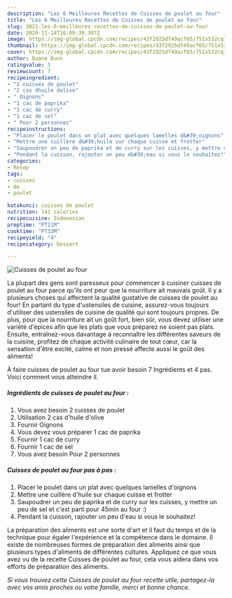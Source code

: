 ```yaml
---
description: "Les 6 Meilleures Recettes de Cuisses de poulet au four"
title: "Les 6 Meilleures Recettes de Cuisses de poulet au four"
slug: 3021-les-6-meilleures-recettes-de-cuisses-de-poulet-au-four
date: 2020-11-14T16:09:39.307Z
image: https://img-global.cpcdn.com/recipes/43f2925df49acf65/751x532cq70/cuisses-de-poulet-au-four-photo-principale-de-la-recette.jpg
thumbnail: https://img-global.cpcdn.com/recipes/43f2925df49acf65/751x532cq70/cuisses-de-poulet-au-four-photo-principale-de-la-recette.jpg
cover: https://img-global.cpcdn.com/recipes/43f2925df49acf65/751x532cq70/cuisses-de-poulet-au-four-photo-principale-de-la-recette.jpg
author: Duane Dunn
ratingvalue: 3
reviewcount: 7
recipeingredient:
- "2 cuisses de poulet"
- "2 cas dhuile dolive"
- " Oignons"
- "1 cac de paprika"
- "1 cac de curry"
- "1 cac de sel"
- " Pour 2 personnes"
recipeinstructions:
- "Placer le poulet dans un plat avec quelques lamelles d&#39;oignons"
- "Mettre une cuillère d&#39;huile sur chaque cuisse et frotter"
- "Saupoudrer un peu de paprika et de curry sur les cuisses, y mettre un peu de sel et c&#39;est parti pour 45min au four :)"
- "Pendant la cuisson, rajouter un peu d&#39;eau si vous le souhaitez!"
categories:
- Resep
tags:
- cuisses
- de
- poulet

katakunci: cuisses de poulet 
nutrition: 141 calories
recipecuisine: Indonesian
preptime: "PT21M"
cooktime: "PT33M"
recipeyield: "4"
recipecategory: Dessert

---
```



![Cuisses de poulet au four](https://img-global.cpcdn.com/recipes/43f2925df49acf65/751x532cq70/cuisses-de-poulet-au-four-photo-principale-de-la-recette.jpg)

La plupart des gens sont paresseux pour commencer à cuisiner cuisses de poulet au four parce qu'ils ont peur que la nourriture ait mauvais goût. Il y a plusieurs choses qui affectent la qualité gustative de cuisses de poulet au four! En partant du type d'ustensiles de cuisine, assurez-vous toujours d'utiliser des ustensiles de cuisine de qualité qui sont toujours propres. De plus, pour que la nourriture ait un goût fort, bien sûr, vous devez utiliser une variété d'épices afin que les plats que vous préparez ne soient pas plats. Ensuite, entraînez-vous davantage à reconnaître les différentes saveurs de la cuisine, profitez de chaque activité culinaire de tout cœur, car la sensation d'être excité, calme et non pressé affecte aussi le goût des aliments!

<!--inarticleads1-->

À faire cuisses de poulet au four tue avoir besoin 7 Ingrédients et 4 pas. Voici comment vous atteindre il.

##### Ingrédients de cuisses de poulet au four :

1. Vous avez besoin 2 cuisses de poulet
1. Utilisation 2 cas d&#39;huile d&#39;olive
1. Fournir  Oignons
1. Vous devez vous préparer 1 cac de paprika
1. Fournir 1 cac de curry
1. Fournir 1 cac de sel
1. Vous avez besoin  Pour 2 personnes




<!--inarticleads2-->

##### Cuisses de poulet au four pas à pas :

1. Placer le poulet dans un plat avec quelques lamelles d&#39;oignons
1. Mettre une cuillère d&#39;huile sur chaque cuisse et frotter
1. Saupoudrer un peu de paprika et de curry sur les cuisses, y mettre un peu de sel et c&#39;est parti pour 45min au four :)
1. Pendant la cuisson, rajouter un peu d&#39;eau si vous le souhaitez!




<!--inarticleads1-->

<p>
La préparation des aliments est une sorte d'art et il faut du temps et de la technique pour égaler l'expérience et la compétence dans le domaine. Il existe de nombreuses formes de préparation des aliments ainsi que plusieurs types d'aliments de différentes cultures. Appliquez ce que vous avez vu de la recette Cuisses de poulet au four, cela vous aidera dans vos efforts de préparation des aliments.
</p>

<p>
<i>Si vous trouvez cette Cuisses de poulet au four recette utile, partagez-la avec vos amis proches ou votre famille, merci et bonne chance.</i>
</p>
